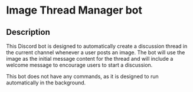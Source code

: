 # Image Thread Manager bot

## Description

This Discord bot is designed to automatically create a discussion thread in the current channel whenever a user posts 
an image. The bot will use the image as the initial message content for the thread and will include a welcome message 
to encourage users to start a discussion.

This bot does not have any commands, as it is designed to run automatically in the background.